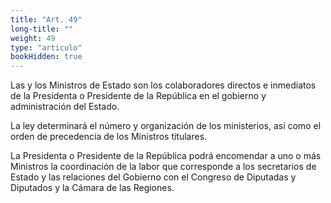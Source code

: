 ```yaml
---
title: "Art. 49"
long-title: ""
weight: 49
type: "articulo"
bookHidden: true
---
```

Las y los Ministros de Estado son los colaboradores directos e inmediatos de la Presidenta o Presidente de la República en el gobierno y administración del Estado.

La ley determinará el número y organización de los ministerios, así como el orden de precedencia de los Ministros titulares.

La Presidenta o Presidente de la República podrá encomendar a uno o más Ministros la coordinación de la labor que corresponde a los secretarios de Estado y las relaciones del Gobierno con el Congreso de Diputadas y Diputados y la Cámara de las Regiones.
